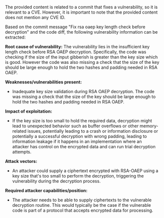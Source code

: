The provided content is related to a commit that fixes a vulnerability, so it is relevant to a CVE. However, it is important to note that the provided content does not mention any CVE ID.

Based on the commit message "Fix rsa oaep key length check before decryption" and the code diff, the following vulnerability information can be extracted:

**Root cause of vulnerability:**
The vulnerability lies in the insufficient key length check before RSA OAEP decryption. Specifically, the code was checking if the size of the input gibberish is greater than the key size which is good. However the code was also missing a check that the size of the key should be large enough to hold the two hashes and padding needed in RSA OAEP. 

**Weaknesses/vulnerabilities present:**
- Inadequate key size validation during RSA OAEP decryption. The code was missing a check that the size of the key should be large enough to hold the two hashes and padding needed in RSA OAEP.

**Impact of exploitation:**
- If the key size is too small to hold the required data, decryption might lead to unexpected behavior such as buffer overflows or other memory-related issues, potentially leading to a crash or information disclosure or potentially a successful decryption with wrong padding, leading to information leakage if it happens in an implementation where an attacker has control on the encrypted data and can run trial decryption attempts.

**Attack vectors:**
- An attacker could supply a ciphertext encrypted with RSA-OAEP using a key size that's too small to perform the decryption, triggering the vulnerability during the decryption process.

**Required attacker capabilities/position:**
- The attacker needs to be able to supply ciphertexts to the vulnerable decryption routine. This would typically be the case if the vulnerable code is part of a protocol that accepts encrypted data for processing.
